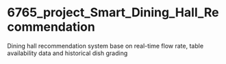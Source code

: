 # 6765_project_Smart_Dining_Hall_Recommendation
Dining hall recommendation system base on real-time flow rate, table availability data and historical dish grading
